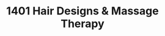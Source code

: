 ---
title: "1401 Hair Designs & Massage Therapy"
url: /wilmington/1401-hair-designs-und-massage-therapy/
shop: Kosmetik
---